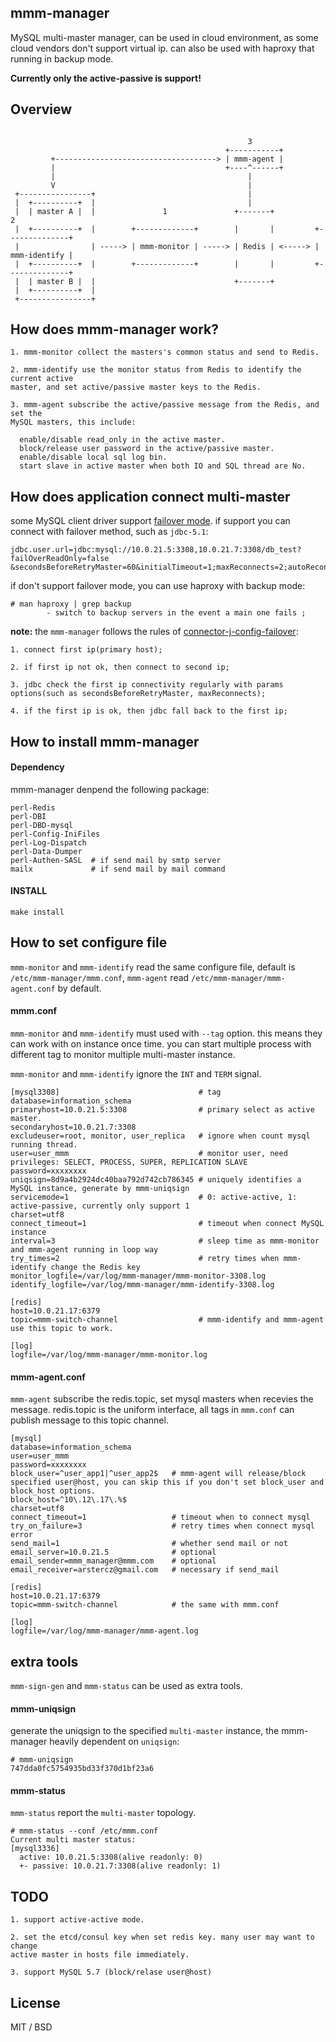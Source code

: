 ## mmm-manager

MySQL multi-master manager, can be used in cloud environment, as some cloud vendors 
don't support virtual ip. can also be used with haproxy that running in backup mode.

**Currently only the active-passive is support!**

## Overview

```

                                                     3
                                                +-----------+
         +------------------------------------> | mmm-agent |
         |                                      +----^------+
         |                                           |
         V                                           |
 +----------------+                                  |
 |  +----------+  |                                  |
 |  | master A |  |               1               +-------+                2
 |  +----------+  |        +-------------+        |       |         +--------------+
 |                | -----> | mmm-monitor | -----> | Redis | <-----> | mmm-identify |
 |  +----------+  |        +-------------+        |       |         +--------------+
 |  | master B |  |                               +-------+
 |  +----------+  |
 +----------------+

```

## How does mmm-manager work?

```
1. mmm-monitor collect the masters's common status and send to Redis.

2. mmm-identify use the monitor status from Redis to identify the current active 
master, and set active/passive master keys to the Redis.

3. mmm-agent subscribe the active/passive message from the Redis, and set the 
MySQL masters, this include:

  enable/disable read_only in the active master.
  block/release user password in the active/passive master.
  enable/disable local sql log bin.
  start slave in active master when both IO and SQL thread are No.
```

## How does application connect multi-master

some MySQL client driver support [failover mode](https://dev.mysql.com/doc/connector-j/5.1/en/connector-j-config-failover.html).
if support you can connect with failover method, such as `jdbc-5.1`:
```
jdbc.user.url=jdbc:mysql://10.0.21.5:3308,10.0.21.7:3308/db_test?failOverReadOnly=false
&secondsBeforeRetryMaster=60&initialTimeout=1;maxReconnects=2;autoReconnect=true
```

if don't support failover mode, you can use haproxy with backup mode:
```
# man haproxy | grep backup
        - switch to backup servers in the event a main one fails ;
```

**note:** the `mmm-manager` follows the rules of [connector-j-config-failover](https://dev.mysql.com/doc/connector-j/5.1/en/connector-j-config-failover.html):
```
1. connect first ip(primary host);

2. if first ip not ok, then connect to second ip;

3. jdbc check the first ip connectivity regularly with params 
options(such as secondsBeforeRetryMaster, maxReconnects);

4. if the first ip is ok, then jdbc fall back to the first ip; 
```

## How to install mmm-manager

#### Dependency

mmm-manager denpend the following package:
```
perl-Redis
perl-DBI
perl-DBD-mysql
perl-Config-IniFiles
perl-Log-Dispatch
perl-Data-Dumper
perl-Authen-SASL  # if send mail by smtp server
mailx             # if send mail by mail command
```

#### INSTALL

```
make install
```

## How to set configure file

`mmm-monitor` and `mmm-identify` read the same configure file, default is 
`/etc/mmm-manager/mmm.conf`, `mmm-agent` read `/etc/mmm-manager/mmm-agent.conf`
by default.

#### mmm.conf

`mmm-monitor` and `mmm-identify` must used with `--tag` option. this means they
can work with on instance once time. you can start multiple process with different
tag to monitor multiple multi-master instance.

`mmm-monitor` and `mmm-identify` ignore the `INT` and `TERM` signal.

```
[mysql3308]                               # tag
database=information_schema
primaryhost=10.0.21.5:3308                # primary select as active master.
secondaryhost=10.0.21.7:3308
excludeuser=root, monitor, user_replica   # ignore when count mysql running thread.
user=user_mmm                             # monitor user, need privileges: SELECT, PROCESS, SUPER, REPLICATION SLAVE
password=xxxxxxxx
uniqsign=8d9a4b2924dc40baa792d742cb786345 # uniquely identifies a MySQL instance, generate by mmm-uniqsign
servicemode=1                             # 0: active-active, 1: active-passive, currently only support 1
charset=utf8
connect_timeout=1                         # timeout when connect MySQL instance
interval=3                                # sleep time as mmm-monitor and mmm-agent running in loop way
try_times=2                               # retry times when mmm-identify change the Redis key
monitor_logfile=/var/log/mmm-manager/mmm-monitor-3308.log
identify_logfile=/var/log/mmm-manager/mmm-identify-3308.log

[redis]
host=10.0.21.17:6379
topic=mmm-switch-channel                  # mmm-identify and mmm-agent use this topic to work.

[log]
logfile=/var/log/mmm-manager/mmm-monitor.log
```

#### mmm-agent.conf

`mmm-agent` subscribe the redis.topic, set mysql masters when recevies the message.
redis.topic is the uniform interface, all tags in `mmm.conf` can publish message
to this topic channel.

```
[mysql]
database=information_schema
user=user_mmm
password=xxxxxxxx
block_user=^user_app1|^user_app2$   # mmm-agent will release/block specified user@host, you can skip this if you don't set block_user and block_host options.
block_host=^10\.12\.17\.%$
charset=utf8
connect_timeout=1                   # timeout when to connect mysql
try_on_failure=3                    # retry times when connect mysql error
send_mail=1                         # whether send mail or not
email_server=10.0.21.5              # optional
email_sender=mmm_manager@mmm.com    # optional
email_receiver=arstercz@gmail.com   # necessary if send_mail

[redis]
host=10.0.21.17:6379
topic=mmm-switch-channel            # the same with mmm.conf

[log]
logfile=/var/log/mmm-manager/mmm-agent.log
```

## extra tools

`mmm-sign-gen` and `mmm-status` can be used as extra tools.

#### mmm-uniqsign

generate the uniqsign to the specified `multi-master` instance, the mmm-manager
heavily dependent on `uniqsign`:
```
# mmm-uniqsign 
747dda0fc5754935bd33f370d1bf23a6
```

#### mmm-status

`mmm-status` report the `multi-master` topology.
```
# mmm-status --conf /etc/mmm.conf 
Current multi master status:
[mysql3336]
  active: 10.0.21.5:3308(alive readonly: 0)
  +- passive: 10.0.21.7:3308(alive readonly: 1)
``` 

## TODO

```
1. support active-active mode.

2. set the etcd/consul key when set redis key. many user may want to change 
active master in hosts file immediately.

3. support MySQL 5.7 (block/relase user@host)
```

## License

MIT / BSD

